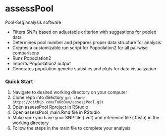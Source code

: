 # assessPool
Pool-Seq analysis software

* Filters SNPs based on adjustable criterion with suggestions for pooled data 
* Determines pool number and prepares proper data structure for analysis
* Creates a customizable run script for Popoolation2 for all pairwise comparisons
* Runs Popoolation2
* Imports Popoolation2 output
* Generates population genetic statistics and plots for data visualization.

### Quick Start
  1. Navigate to desired working directory on your computer
  2. Clone repo into directory
    `git clone https://github.com/ToBoDev/assessPool.git` 
  3. Open assessPool Rproject in RStudio
  4. Open assessPool_main.Rmd file in RStudio
  5. Make sure you have your SNP file (.vcf) and reference file (.fasta) in the working directory
  5. Follow the steps in the main file to complete your analysis
  
